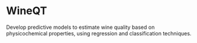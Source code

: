 # WineQT
 Develop predictive models to estimate wine quality based on physicochemical properties, using regression and classification techniques.
